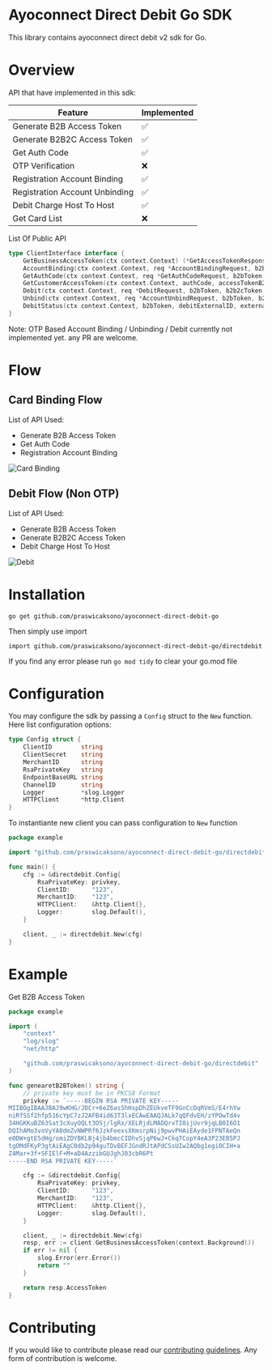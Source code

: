 # Ayoconnect Direct Debit Go SDK

This library contains ayoconnect direct debit v2 sdk for Go.

# Overview

API that have implemented in this sdk:

| Feature                        | Implemented        |
| ------------------------------ | ------------------ |
| Generate B2B Access Token      | :white_check_mark: |
| Generate B2B2C Access Token    | :white_check_mark: |
| Get Auth Code                  | :white_check_mark: |
| OTP Verification               | :x:                |
| Registration Account Binding   | :white_check_mark: |
| Registration Account Unbinding | :white_check_mark: |
| Debit Charge Host To Host      | :white_check_mark: |
| Get Card List                  | :x:                |

List Of Public API

```go
type ClientInterface interface {
	GetBusinessAccessToken(ctx context.Context) (*GetAccessTokenResponse, error)
	AccountBinding(ctx context.Context, req *AccountBindingRequest, b2bToken, externalID string) (*AccountBindingResponse, error)
	GetAuthCode(ctx context.Context, req *GetAuthCodeRequest, b2bToken, externalID string) (*GetAuthCodeResponse, error)
	GetCustomerAccessToken(ctx context.Context, authCode, accessTokenB2B string) (*GetAccessTokenResponse, error)
	Debit(ctx context.Context, req *DebitRequest, b2bToken, b2b2cToken, externalID string) (*DebitResponse, error)
	Unbind(ctx context.Context, req *AccountUnbindRequest, b2bToken, b2b2cToken, externalID string) (*AccountUnbindResponse, error)
	DebitStatus(ctx context.Context, b2bToken, debitExternalID, externalID string) (*DebitResponse, error)
}
```

Note: OTP Based Account Binding / Unbinding / Debit currently not implemented yet. any PR are welcome.

# Flow

## Card Binding Flow

List of API Used:

- Generate B2B Access Token
- Get Auth Code
- Registration Account Binding

![Card Binding](https://storage.googleapis.com/dd-ui-static-dev/api-flows/cardBindingV2Flow.jpg)

## Debit Flow (Non OTP)

List of API Used:

- Generate B2B Access Token
- Generate B2B2C Access Token
- Debit Charge Host To Host

![Debit](https://storage.googleapis.com/dd-ui-static-dev/api-flows/chargePaymentV2Flow.jpg)

# Installation

```
go get github.com/praswicaksono/ayoconnect-direct-debit-go
```

Then simply use import

```
import github.com/praswicaksono/ayoconnect-direct-debit-go/directdebit
```

If you find any error please run `go mod tidy` to clear your go.mod file

# Configuration

You may configure the sdk by passing a `Config` struct to the `New` function. Here list configuration options:

```go
type Config struct {
	ClientID        string
	ClientSecret    string
	MerchantID      string
	RsaPrivateKey   string
	EndpointBaseURL string
	ChannelID       string
	Logger          *slog.Logger
	HTTPClient      *http.Client
}
```

To instantiante new client you can pass configuration to `New` function

```go
package example

import "github.com/praswicaksono/ayoconnect-direct-debit-go/directdebit"

func main() {
    cfg := &directdebit.Config{
		RsaPrivateKey: privkey,
		ClientID:      "123",
		MerchantID:    "123",
		HTTPClient:    &http.Client{},
		Logger:        slog.Default(),
	}

	client, _ := directdebit.New(cfg)
}
```

# Example

Get B2B Access Token

```go
package example

import (
	"context"
	"log/slog"
	"net/http"

	"github.com/praswicaksono/ayoconnect-direct-debit-go/directdebit"
)

func genearetB2BToken() string {
    // private key must be in PKCS8 Format
	privkey := `-----BEGIN RSA PRIVATE KEY-----
MIIBOgIBAAJBAJ9wKHG/JDCr+6eZ6as5hHspDhZEUkveTF9GnCcDqRVmS/E4rhYw
niRfSSf2hfp516cYpC7zJ2AFB4id63T3lxECAwEAAQJALk7qQFdvEH/zYPOwTd4v
34HGKKuBZ63Sat3cXuyOQLt3OSj/lgRx/XELRjdLMADQrxTI0ijUvr9jqLB0I6O1
DQIhAMo3voVyYA0dmZvNWPRf6JzkFeexsXKmsrpNij9pwvPHAiEAyde1FPNTAeQn
e0DW+gtE5dHg/omiZDYBKLBj4jb4bmcCIDhvSjqP6wJ+CkqTCopY4eA3P23EB5PJ
tgOMdFKyP3gtAiEAgC0db2p94guTDvBEFJGndRJtAPdCSsUIw2AQbg1egi0CIH+a
Z4Mar+3f+SFIElF+M+aD4AzzibGUJghJ03cbR6Pt
-----END RSA PRIVATE KEY-----`

	cfg := &directdebit.Config{
		RsaPrivateKey: privkey,
		ClientID:      "123",
		MerchantID:    "123",
		HTTPClient:    &http.Client{},
		Logger:        slog.Default(),
	}

	client, _ := directdebit.New(cfg)
	resp, err := client.GetBusinessAccessToken(context.Background())
	if err != nil {
		slog.Error(err.Error())
		return ""
	}

	return resp.AccessToken
}
```

# Contributing

If you would like to contribute please read our [contributing guidelines](https://github.com/praswicaksono/ayoconnect-direct-debit-go/blob/main/CONTRIBUTING.md). Any form of contribution is welcome.

